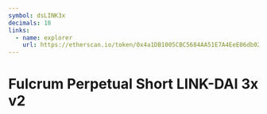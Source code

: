 ```yaml
---
symbol: dsLINK3x
decimals: 18
links:
  - name: explorer
    url: https://etherscan.io/token/0x4a1DB1005CBC5684AA51E7A4EeE06db0298E70f6
---
```


# Fulcrum Perpetual Short LINK-DAI 3x v2
